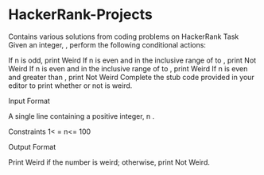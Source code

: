 # HackerRank-Projects
Contains various solutions from coding problems on HackerRank
Task
Given an integer, , perform the following conditional actions:

If n is odd, print Weird
If n is even and in the inclusive range of  to , print Not Weird
If n is even and in the inclusive range of  to , print Weird
If n is even and greater than , print Not Weird
Complete the stub code provided in your editor to print whether or not  is weird.

Input Format 

A single line containing a positive integer, n .

Constraints
1< = n<= 100

Output Format

Print Weird if the number is weird; otherwise, print Not Weird.
